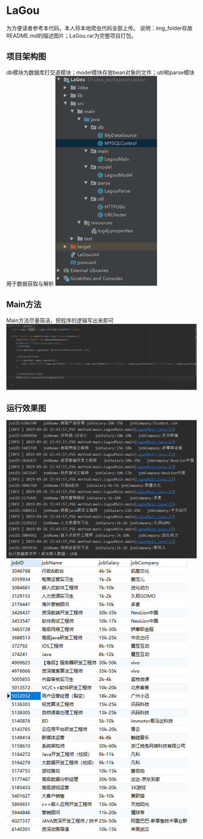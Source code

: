 # LaGou
为方便读者参考本代码，本人将本地爬虫代码全部上传。
说明：img_folder存放README.md的描述图片；LaGou.rar为完整项目打包。
## 项目架构图
db模块为数据库打交道模块；model模块存放bean对象的文件；util和parse模块用于数据获取与解析
![Image test](https://raw.githubusercontent.com/shaoyucao/LaGou/master/img_folder/%E9%A1%B9%E7%9B%AE%E6%9E%B6%E6%9E%84%E5%9B%BE.png)
## Main方法
Main方法尽量简洁，把程序的逻辑写出来即可
![Image test](https://raw.githubusercontent.com/shaoyucao/LaGou/master/img_folder/Main%E6%96%B9%E6%B3%95%E4%BB%A3%E7%A0%81.png)
## 运行效果图
![Image test](https://raw.githubusercontent.com/shaoyucao/LaGou/master/img_folder/%E6%95%88%E6%9E%9C%E5%9B%BE1.png)
![Image test](https://raw.githubusercontent.com/shaoyucao/LaGou/master/img_folder/%E6%95%B0%E6%8D%AE%E5%BA%93%E5%9B%BE.png)